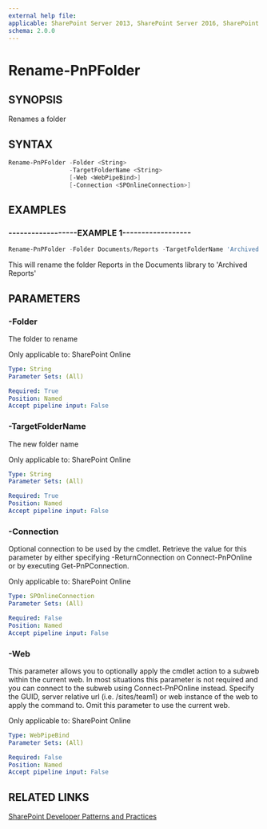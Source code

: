 ```yaml
---
external help file:
applicable: SharePoint Server 2013, SharePoint Server 2016, SharePoint Server 2019, SharePoint Online
schema: 2.0.0
---
```

# Rename-PnPFolder

## SYNOPSIS
Renames a folder

## SYNTAX 

```powershell
Rename-PnPFolder -Folder <String>
                 -TargetFolderName <String>
                 [-Web <WebPipeBind>]
                 [-Connection <SPOnlineConnection>]
```

## EXAMPLES

### ------------------EXAMPLE 1------------------
```powershell
Rename-PnPFolder -Folder Documents/Reports -TargetFolderName 'Archived Reports'
```

This will rename the folder Reports in the Documents library to 'Archived Reports'

## PARAMETERS

### -Folder
The folder to rename

Only applicable to: SharePoint Online

```yaml
Type: String
Parameter Sets: (All)

Required: True
Position: Named
Accept pipeline input: False
```

### -TargetFolderName
The new folder name

Only applicable to: SharePoint Online

```yaml
Type: String
Parameter Sets: (All)

Required: True
Position: Named
Accept pipeline input: False
```

### -Connection
Optional connection to be used by the cmdlet. Retrieve the value for this parameter by either specifying -ReturnConnection on Connect-PnPOnline or by executing Get-PnPConnection.

Only applicable to: SharePoint Online

```yaml
Type: SPOnlineConnection
Parameter Sets: (All)

Required: False
Position: Named
Accept pipeline input: False
```

### -Web
This parameter allows you to optionally apply the cmdlet action to a subweb within the current web. In most situations this parameter is not required and you can connect to the subweb using Connect-PnPOnline instead. Specify the GUID, server relative url (i.e. /sites/team1) or web instance of the web to apply the command to. Omit this parameter to use the current web.

Only applicable to: SharePoint Online

```yaml
Type: WebPipeBind
Parameter Sets: (All)

Required: False
Position: Named
Accept pipeline input: False
```

## RELATED LINKS

[SharePoint Developer Patterns and Practices](https://aka.ms/sppnp)